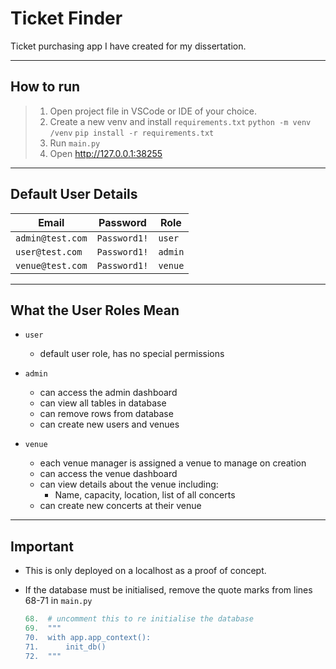 # Ticket Finder

Ticket purchasing app I have created for my dissertation.
___

## How to run

> 1. Open project file in VSCode or IDE of your choice.
> 2. Create a new venv and install `requirements.txt`
>    `python -m venv /venv`
>    `pip install -r requirements.txt`
> 3. Run `main.py`
> 4. Open <http://127.0.0.1:38255>

___

## Default User Details

| Email            | Password     | Role    |
| ---------------- | ------------ | ------- |
| `admin@test.com` | `Password1!` | `user`  |
| `user@test.com`  | `Password1!` | `admin` |
| `venue@test.com` | `Password1!` | `venue` |

___

## What the User Roles Mean

- `user`
  - default user role, has no special permissions
- `admin`
  - can access the admin dashboard
  - can view all tables in database
  - can remove rows from database
  - can create new users and venues

- `venue`
  - each venue manager is assigned a venue to manage on creation
  - can access the venue dashboard
  - can view details about the venue including:
    - Name, capacity, location, list of all concerts
  - can create new concerts at their venue

___

## Important

- This is only deployed on a localhost as a proof of concept.
- If the database must be initialised, remove the quote marks from lines 68-71 in `main.py`

    ``` Python
    68.  # uncomment this to re initialise the database
    69.  """
    70.  with app.app_context():
    71.      init_db()
    72.  """
    ```

